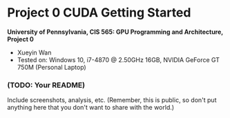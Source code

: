 Project 0 CUDA Getting Started
====================

**University of Pennsylvania, CIS 565: GPU Programming and Architecture, Project 0**

* Xueyin Wan
* Tested on: Windows 10, i7-4870 @ 2.50GHz 16GB, NVIDIA GeForce GT 750M (Personal Laptop)

### (TODO: Your README)

Include screenshots, analysis, etc. (Remember, this is public, so don't put
anything here that you don't want to share with the world.)

